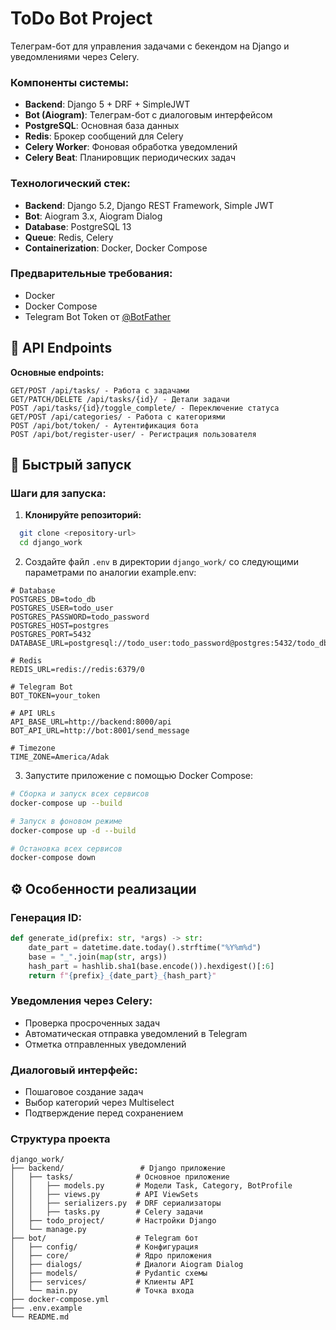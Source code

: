 # ToDo Bot Project

Телеграм-бот для управления задачами с бекендом на Django и уведомлениями через Celery.

### Компоненты системы:

- **Backend**: Django 5 + DRF + SimpleJWT
- **Bot (Aiogram)**: Телеграм-бот с диалоговым интерфейсом
- **PostgreSQL**: Основная база данных
- **Redis**: Брокер сообщений для Celery
- **Celery Worker**: Фоновая обработка уведомлений
- **Celery Beat**: Планировщик периодических задач

### Технологический стек:

- **Backend**: Django 5.2, Django REST Framework, Simple JWT
- **Bot**: Aiogram 3.x, Aiogram Dialog
- **Database**: PostgreSQL 13
- **Queue**: Redis, Celery
- **Containerization**: Docker, Docker Compose

### Предварительные требования:

- Docker
- Docker Compose
- Telegram Bot Token от [@BotFather](https://t.me/BotFather)

## 🔧 API Endpoints

**Основные endpoints:**

```
GET/POST /api/tasks/ - Работа с задачами
GET/PATCH/DELETE /api/tasks/{id}/ - Детали задачи
POST /api/tasks/{id}/toggle_complete/ - Переключение статуса
GET/POST /api/categories/ - Работа с категориями
POST /api/bot/token/ - Аутентификация бота
POST /api/bot/register-user/ - Регистрация пользователя
```

## 🚀 Быстрый запуск

### Шаги для запуска:

1. **Клонируйте репозиторий:**

```bash
  git clone <repository-url>
  cd django_work
```

2. Создайте файл `.env` в директории `django_work/` со следующими параметрами по аналогии example.env:

```env
# Database
POSTGRES_DB=todo_db
POSTGRES_USER=todo_user
POSTGRES_PASSWORD=todo_password
POSTGRES_HOST=postgres
POSTGRES_PORT=5432
DATABASE_URL=postgresql://todo_user:todo_password@postgres:5432/todo_db

# Redis
REDIS_URL=redis://redis:6379/0

# Telegram Bot
BOT_TOKEN=your_token

# API URLs
API_BASE_URL=http://backend:8000/api
BOT_API_URL=http://bot:8001/send_message

# Timezone
TIME_ZONE=America/Adak
```

3. Запустите приложение с помощью Docker Compose:

```bash
# Сборка и запуск всех сервисов
docker-compose up --build

# Запуск в фоновом режиме
docker-compose up -d --build

# Остановка всех сервисов
docker-compose down
```

## ⚙️ Особенности реализации

### Генерация ID:

```python
def generate_id(prefix: str, *args) -> str:
    date_part = datetime.date.today().strftime("%Y%m%d")
    base = "_".join(map(str, args))
    hash_part = hashlib.sha1(base.encode()).hexdigest()[:6]
    return f"{prefix}_{date_part}_{hash_part}"
```

### Уведомления через Celery:

- Проверка просроченных задач
- Автоматическая отправка уведомлений в Telegram
- Отметка отправленных уведомлений

### Диалоговый интерфейс:

- Пошаговое создание задач
- Выбор категорий через Multiselect
- Подтверждение перед сохранением

### Структура проекта

```
django_work/
├── backend/                 # Django приложение
│   ├── tasks/              # Основное приложение
│   │   ├── models.py       # Модели Task, Category, BotProfile
│   │   ├── views.py        # API ViewSets
│   │   ├── serializers.py  # DRF сериализаторы
│   │   ├── tasks.py        # Celery задачи
│   ├── todo_project/       # Настройки Django
│   └── manage.py
├── bot/                    # Telegram бот
│   ├── config/             # Конфигурация
│   ├── core/               # Ядро приложения
│   ├── dialogs/            # Диалоги Aiogram Dialog
│   ├── models/             # Pydantic схемы
│   ├── services/           # Клиенты API
│   └── main.py             # Точка входа
├── docker-compose.yml
├── .env.example
└── README.md
```